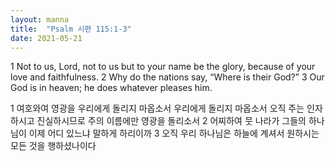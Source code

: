 ```yaml
---
layout: manna
title:  "Psalm 시편 115:1-3"
date: 2021-05-21
---
```

1 Not to us, Lord, not to us but to your name be the glory, because of your love and faithfulness. 2 Why do the nations say, “Where is their God?” 3 Our God is in heaven; he does whatever pleases him.

1 여호와여 영광을 우리에게 돌리지 마옵소서 우리에게 돌리지 마옵소서 오직 주는 인자하시고 진실하시므로 주의 이름에만 영광을 돌리소서 2 어찌하여 뭇 나라가 그들의 하나님이 이제 어디 있느냐 말하게 하리이까 3 오직 우리 하나님은 하늘에 계셔서 원하시는 모든 것을 행하셨나이다
